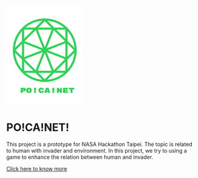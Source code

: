 ![Logo](https://github.com/TorchmanX/helloworld/blob/master/logo_resize.png)

# PO!CA!NET!

This project is a prototype for NASA Hackathon Taipei. The topic is related to human with invader and environment. In this project, we try to using a game to enhance the relation between human and invader.

[Click here to know more](https://2017.spaceappschallenge.org/challenges/our-ecological-neighborhood/trace-invaders/teams/torchman/project)